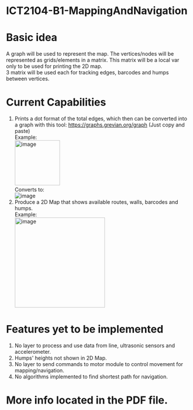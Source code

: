 # ICT2104-B1-MappingAndNavigation

# Basic idea
A graph will be used to represent the map. The vertices/nodes will be represented as grids/elements in a matrix. This matrix will be a local var only to be used for printing the 2D map.<br>
3 matrix will be used each for tracking edges, barcodes and humps between vertices.<br>

# Current Capabilities
1) Prints a dot format of the total edges, which then can be converted into a graph with this tool: https://graphs.grevian.org/graph (Just copy and paste)<br>
Example:<br>
<img width="123" alt="image" src="https://user-images.githubusercontent.com/93698724/197350751-34018022-9ae7-409d-9663-726affc9624d.png"><br>
Converts to:<br>
![image](https://user-images.githubusercontent.com/93698724/197350318-d0758162-660f-4b9d-8ea0-16ab3db19f8e.png)<br>
2) Produce a 2D Map that shows available routes, walls, barcodes and humps.<br>
Example:<br>
<img width="246" alt="image" src="https://user-images.githubusercontent.com/93698724/197350332-001c16e8-2ee0-4604-ac2d-a1e74d3f4042.png"><br>
# Features yet to be implemented
1) No layer to process and use data from line, ultrasonic sensors and accelerometer.
2) Humps' heights not shown in 2D Map.
3) No layer to send commands to motor module to control movement for mapping/navigation.
4) No algorithms implemented to find shortest path for navigation.


# More info located in the PDF file.
